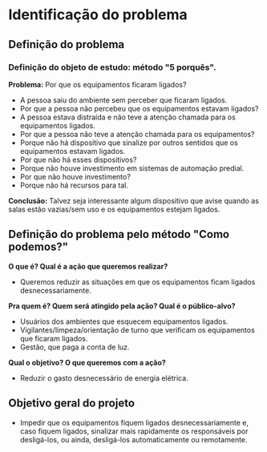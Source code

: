 # Identificação do problema

## Definição do problema

### Definição do objeto de estudo: método "5 porquês".

**Problema:** Por que os equipamentos ficaram ligados?
- A pessoa saiu do ambiente sem perceber que ficaram ligados.
- Por que a pessoa não percebeu que os equipamentos estavam ligados?
- A pessoa estava distraída e não teve a atenção chamada para os equipamentos ligados.
- Por que a pessoa não teve a atenção chamada para os equipamentos?
- Porque não há dispositivo que sinalize por outros sentidos que os equipamentos estavam ligados.
- Por que não há esses dispositivos?
- Porque não houve investimento em sistemas de automação predial.
- Por que não houve investimento?
- Porque não há recursos para tal.

**Conclusão:** Talvez seja interessante algum dispositivo que avise quando as salas estão vazias/sem uso e os equipamentos estejam ligados.

## Definição do problema pelo método "Como podemos?"

**O que é? Qual é a ação que queremos realizar?**
- Queremos reduzir as situações em que os equipamentos ficam ligados desnecessariamente.

**Pra quem é? Quem será atingido pela ação? Qual é o público-alvo?**
- Usuários dos ambientes que esquecem equipamentos ligados.
- Vigilantes/limpeza/orientação de turno que verificam os equipamentos que ficaram ligados.
- Gestão, que paga a conta de luz.

**Qual o objetivo? O que queremos com a ação?**
- Reduzir o gasto desnecessário de energia elétrica.

## Objetivo geral do projeto
- Impedir que os equipamentos fiquem ligados desnecessariamente e, caso fiquem ligados, sinalizar mais rapidamente os responsáveis por desligá-los, ou ainda, desligá-los automaticamente ou remotamente.